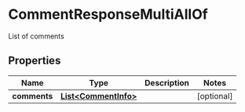 

# CommentResponseMultiAllOf

List of comments
## Properties

Name | Type | Description | Notes
------------ | ------------- | ------------- | -------------
**comments** | [**List&lt;CommentInfo&gt;**](CommentInfo.md) |  |  [optional]



